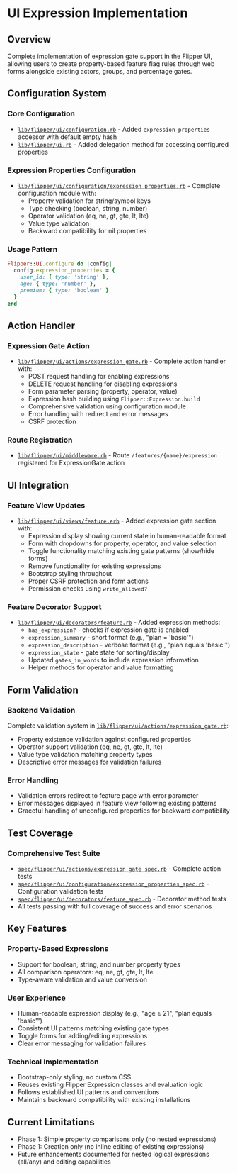 # UI Expression Implementation

## Overview
Complete implementation of expression gate support in the Flipper UI, allowing users to create property-based feature flag rules through web forms alongside existing actors, groups, and percentage gates.

## Configuration System

### Core Configuration
- [`lib/flipper/ui/configuration.rb`](file:///Users/samblumhardt/Developer/flipper/lib/flipper/ui/configuration.rb) - Added `expression_properties` accessor with default empty hash
- [`lib/flipper/ui.rb`](file:///Users/samblumhardt/Developer/flipper/lib/flipper/ui.rb) - Added delegation method for accessing configured properties

### Expression Properties Configuration
- [`lib/flipper/ui/configuration/expression_properties.rb`](file:///Users/samblumhardt/Developer/flipper/lib/flipper/ui/configuration/expression_properties.rb) - Complete configuration module with:
  - Property validation for string/symbol keys  
  - Type checking (boolean, string, number)
  - Operator validation (eq, ne, gt, gte, lt, lte)
  - Value type validation
  - Backward compatibility for nil properties

### Usage Pattern
```ruby
Flipper::UI.configure do |config|
  config.expression_properties = {
    user_id: { type: 'string' },
    age: { type: 'number' },
    premium: { type: 'boolean' }
  }
end
```

## Action Handler

### Expression Gate Action
- [`lib/flipper/ui/actions/expression_gate.rb`](file:///Users/samblumhardt/Developer/flipper/lib/flipper/ui/actions/expression_gate.rb) - Complete action handler with:
  - POST request handling for enabling expressions
  - DELETE request handling for disabling expressions
  - Form parameter parsing (property, operator, value)
  - Expression hash building using `Flipper::Expression.build`
  - Comprehensive validation using configuration module
  - Error handling with redirect and error messages
  - CSRF protection

### Route Registration
- [`lib/flipper/ui/middleware.rb`](file:///Users/samblumhardt/Developer/flipper/lib/flipper/ui/middleware.rb#L26) - Route `/features/{name}/expression` registered for ExpressionGate action

## UI Integration

### Feature View Updates
- [`lib/flipper/ui/views/feature.erb`](file:///Users/samblumhardt/Developer/flipper/lib/flipper/ui/views/feature.erb) - Added expression gate section with:
  - Expression display showing current state in human-readable format
  - Form with dropdowns for property, operator, and value selection
  - Toggle functionality matching existing gate patterns (show/hide forms)
  - Remove functionality for existing expressions
  - Bootstrap styling throughout
  - Proper CSRF protection and form actions
  - Permission checks using `write_allowed?`

### Feature Decorator Support
- [`lib/flipper/ui/decorators/feature.rb`](file:///Users/samblumhardt/Developer/flipper/lib/flipper/ui/decorators/feature.rb) - Added expression methods:
  - `has_expression?` - checks if expression gate is enabled
  - `expression_summary` - short format (e.g., "plan = 'basic'")
  - `expression_description` - verbose format (e.g., "plan equals 'basic'")  
  - `expression_state` - gate state for sorting/display
  - Updated `gates_in_words` to include expression information
  - Helper methods for operator and value formatting

## Form Validation

### Backend Validation
Complete validation system in [`lib/flipper/ui/actions/expression_gate.rb`](file:///Users/samblumhardt/Developer/flipper/lib/flipper/ui/actions/expression_gate.rb#L48-L76):
- Property existence validation against configured properties
- Operator support validation (eq, ne, gt, gte, lt, lte)
- Value type validation matching property types
- Descriptive error messages for validation failures

### Error Handling
- Validation errors redirect to feature page with error parameter
- Error messages displayed in feature view following existing patterns
- Graceful handling of unconfigured properties for backward compatibility

## Test Coverage

### Comprehensive Test Suite
- [`spec/flipper/ui/actions/expression_gate_spec.rb`](file:///Users/samblumhardt/Developer/flipper/spec/flipper/ui/actions/expression_gate_spec.rb) - Complete action tests
- [`spec/flipper/ui/configuration/expression_properties_spec.rb`](file:///Users/samblumhardt/Developer/flipper/spec/flipper/ui/configuration/expression_properties_spec.rb) - Configuration validation tests
- [`spec/flipper/ui/decorators/feature_spec.rb`](file:///Users/samblumhardt/Developer/flipper/spec/flipper/ui/decorators/feature_spec.rb) - Decorator method tests
- All tests passing with full coverage of success and error scenarios

## Key Features

### Property-Based Expressions
- Support for boolean, string, and number property types
- All comparison operators: eq, ne, gt, gte, lt, lte
- Type-aware validation and value conversion

### User Experience
- Human-readable expression display (e.g., "age ≥ 21", "plan equals 'basic'")
- Consistent UI patterns matching existing gate types
- Toggle forms for adding/editing expressions
- Clear error messaging for validation failures

### Technical Implementation
- Bootstrap-only styling, no custom CSS
- Reuses existing Flipper Expression classes and evaluation logic
- Follows established UI patterns and conventions
- Maintains backward compatibility with existing installations

## Current Limitations
- Phase 1: Simple property comparisons only (no nested expressions)
- Phase 1: Creation only (no inline editing of existing expressions)
- Future enhancements documented for nested logical expressions (all/any) and editing capabilities

